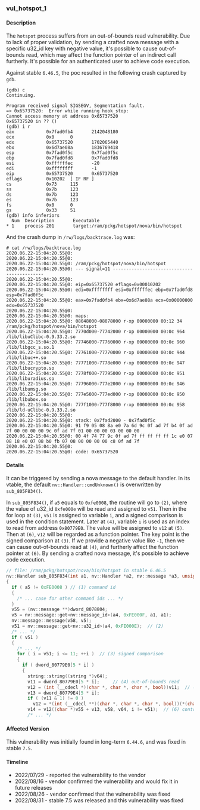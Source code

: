 ### vul_hotspot_1

#### Description

The `hotspot` process suffers from an out-of-bounds read vulnerability. Due to lack of proper validation, by sending a crafted nova message with a specific u32_id key with negative value, it's possible to cause out-of-bounds read, which may affect the function pointer of an indirect call furtherly. It's possible for an authenticated user to achieve code execution.

Against stable `6.46.5`, the poc resulted in the following crash captured by `gdb`.

```shell
(gdb) c
Continuing.

Program received signal SIGSEGV, Segmentation fault.
=> 0x65737520:  Error while running hook_stop:
Cannot access memory at address 0x65737520
0x65737520 in ?? ()
(gdb) i r
eax            0x7fad0fb4       2142048180
ecx            0x0      0
edx            0x65737520       1702065440
ebx            0x6d7ae08a       1836769418
esp            0x7fad0f5c       0x7fad0f5c
ebp            0x7fad0fd8       0x7fad0fd8
esi            0xffffffec       -20
edi            0xffffffff       -1
eip            0x65737520       0x65737520
eflags         0x10202  [ IF RF ]
cs             0x73     115
ss             0x7b     123
ds             0x7b     123
es             0x7b     123
fs             0x0      0
gs             0x33     51
(gdb) info inferiors
  Num  Description       Executable
* 1    process 201       target:/ram/pckg/hotspot/nova/bin/hotspot               
```

And the crash dump in `/rw/logs/backtrace.log` was:

```shell
# cat /rw/logs/backtrace.log 
2020.06.22-15:04:20.55@0: 
2020.06.22-15:04:20.55@0: 
2020.06.22-15:04:20.55@0: /ram/pckg/hotspot/nova/bin/hotspot
2020.06.22-15:04:20.55@0: --- signal=11 --------------------------------------------
2020.06.22-15:04:20.55@0: 
2020.06.22-15:04:20.55@0: eip=0x65737520 eflags=0x00010202
2020.06.22-15:04:20.55@0: edi=0xffffffff esi=0xffffffec ebp=0x7fad0fd8 esp=0x7fad0f5c
2020.06.22-15:04:20.55@0: eax=0x7fad0fb4 ebx=0x6d7ae08a ecx=0x00000000 edx=0x65737520
2020.06.22-15:04:20.55@0: 
2020.06.22-15:04:20.55@0: maps:
2020.06.22-15:04:20.55@0: 08048000-08078000 r-xp 00000000 00:12 34         /ram/pckg/hotspot/nova/bin/hotspot
2020.06.22-15:04:20.55@0: 7770d000-77742000 r-xp 00000000 00:0c 964        /lib/libuClibc-0.9.33.2.so
2020.06.22-15:04:20.55@0: 77746000-77760000 r-xp 00000000 00:0c 960        /lib/libgcc_s.so.1
2020.06.22-15:04:20.55@0: 77761000-77770000 r-xp 00000000 00:0c 944        /lib/libuc++.so
2020.06.22-15:04:20.55@0: 77771000-7778e000 r-xp 00000000 00:0c 947        /lib/libucrypto.so
2020.06.22-15:04:20.55@0: 7778f000-77795000 r-xp 00000000 00:0c 951        /lib/liburadius.so
2020.06.22-15:04:20.55@0: 77796000-777e2000 r-xp 00000000 00:0c 946        /lib/libumsg.so
2020.06.22-15:04:20.55@0: 777e5000-777ed000 r-xp 00000000 00:0c 950        /lib/libubox.so
2020.06.22-15:04:20.55@0: 777f1000-777f8000 r-xp 00000000 00:0c 958        /lib/ld-uClibc-0.9.33.2.so
2020.06.22-15:04:20.55@0: 
2020.06.22-15:04:20.55@0: stack: 0x7fad2000 - 0x7fad0f5c 
2020.06.22-15:04:20.55@0: 91 f9 05 08 8a e0 7a 6d 9c 0f ad 7f b4 0f ad 7f 00 00 00 00 9c 0f ad 7f 01 00 00 00 03 00 00 00 
2020.06.22-15:04:20.55@0: 00 4f 74 77 9c 0f ad 7f ff ff ff ff 1c e0 07 08 18 e0 07 08 b0 fb 07 08 00 00 00 00 c8 0f ad 7f 
2020.06.22-15:04:20.55@0: 
2020.06.22-15:04:20.55@0: code: 0x65737520
```

#### Details

It can be triggered by sending a nova message to the default handler. In its vtable, the default `nv::Handler::cmdUnknown()` is overwritten by `sub_805F834()`.

In `sub_805F834()`, if `a5` equals to `0xfe0008`, the routine will go to `(2)`, where the value of u32_id `0xfe000e` will be read and assigned to `v51`. Then in the for loop at `(3)`, `v51` is assigned to variable `i`, and a signed comparison is used in the condition statement. Later at `(4)`, variable `i` is used as an index to read from address `0x80779E0`. The value will be assigned to `v12` at `(5)`. Then at `(6)`, `v12` will be regarded as a function pointer.
The key point is the signed comparison at `(3)`. If we provide a negative value like `-1`, then we can cause out-of-bounds read at `(4)`, and furtherly affect the function pointer at `(6)`. By sending a crafted nova message, it's possible to achieve code execution.

```c++
// file: /ram/pckg/hotspot/nova/bin/hotspot in stable 6.46.5
nv::Handler sub_805F834(int a1, nv::Handler *a2, nv::message *a3, unsigned int a4, int a5)
{
  if ( a5 != 0xFE0008 ) // (1) command id
  {
    /* ... case for other command ids ... */
  }
  v55 = (nv::message **)dword_8078804;
  v5 = nv::message::get<nv::message_id>(a4, 0xFE000F, a1, a1);
  nv::message::message(v58, v5);
  v51 = nv::message::get<nv::u32_id>(a4, 0xFE000E);  // (2)
  /* ... */
  if ( v51 )
  {
    /* ... */
    for ( i = v51; i <= 11; ++i )  // (3) signed comparison
    {
      if ( dword_80779E0[5 * i] )
      {
        string::string((string *)v64);
        v11 = dword_80779E0[5 * i];     // (4) out-of-bounds read
        v12 = (int (__cdecl *)(char *, char *, char *, bool))v11;  // (5)
        v13 = dword_80779E4[5 * i];
        if ( (v11 & 1) != 0 )
          v12 = *(int (__cdecl **)(char *, char *, char *, bool))(*(char **)((char *)v55 + v13) + v11 - 1);
        v14 = v12((char *)v55 + v13, v58, v64, i != v51);  // (6) control flow hijacking
        /* ... */
```

#### Affected Version

This vulnerability was initially found in long-term `6.44.6`, and was fixed in stable `7.5`.

#### Timeline

+ 2022/07/29 - reported the vulnerability to the vendor
+ 2022/08/16 - vendor confirmed the vulnerability and would fix it in future releases
+ 2022/08/26 - vendor confirmed that the vulnerability was fixed
+ 2022/08/31 - stable 7.5 was released and this vulnerability was fixed

